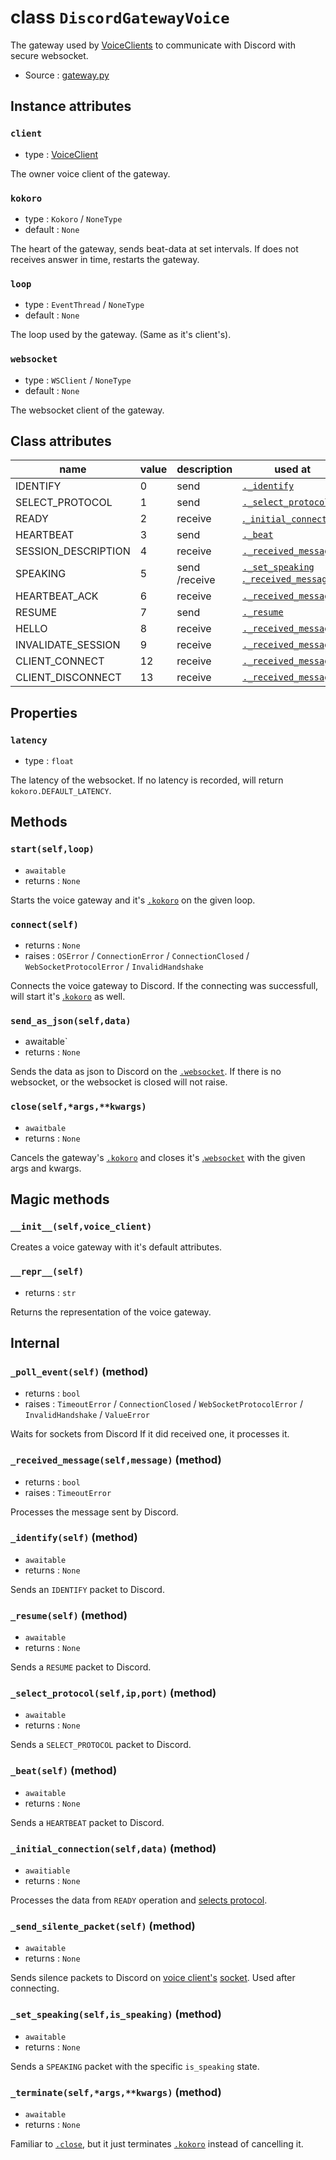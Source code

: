 # class `DiscordGatewayVoice`

The gateway used by [VoiceClients](Client.md) to communicate with Discord with
secure websocket.

- Source : [gateway.py](https://github.com/HuyaneMatsu/hata/blob/master/hata/gateway.py)

## Instance attributes

### `client`

- type : [VoiceClient](VoiceClient.md)

The owner voice client of the gateway.

### `kokoro`

- type : `Kokoro` / `NoneType`
- default : `None`

The heart of the gateway, sends beat-data at set intervals. If does not
receives answer in time, restarts the gateway.

### `loop`

- type : `EventThread` / `NoneType`
- default : `None`

The loop used by the gateway. (Same as it's client's).

### `websocket`

- type : `WSClient` / `NoneType`
- default : `None`

The websocket client of the gateway.

## Class attributes

| name                  | value | description       | used at                                                                                                                   |
|-----------------------|-------|-------------------|---------------------------------------------------------------------------------------------------------------------------|
| IDENTIFY              | 0     | send              | [`._identify`](#_identifyself-method)                                                                                     |
| SELECT_PROTOCOL       | 1     | send              | [`._select_protocol`](#_select_protocolselfipport-method)                                                                 |
| READY                 | 2     | receive           | [.`_initial_connection`](#_initial_connectionselfdata-method)                                                             |
| HEARTBEAT             | 3     | send              | [`._beat`](#_beatself-method)                                                                                             |
| SESSION_DESCRIPTION   | 4     | receive           | [`._received_message`](#_received_messageselfmessage-method)                                                              |
| SPEAKING              | 5     | send /receive     | [`._set_speaking`](#_set_speakingselfis_speaking-method)<br>[.`_received_message`](#_received_messageselfmessage-method)  |
| HEARTBEAT_ACK         | 6     | receive           | [`._received_message`](#_received_messageselfmessage-method)                                                              |
| RESUME                | 7     | send              | [`._resume`](#_resumeself-method)                                                                                         |
| HELLO                 | 8     | receive           | [`._received_message`](#_received_messageselfmessage-method)                                                              |
| INVALIDATE_SESSION    | 9     | receive           | [`._received_message`](#_received_messageselfmessage-method)                                                              |
| CLIENT_CONNECT        | 12    | receive           | [`._received_message`](#_received_messageselfmessage-method)                                                              |
| CLIENT_DISCONNECT     | 13    | receive           | [`._received_message`](#_received_messageselfmessage-method)                                                              |

## Properties

### `latency`

- type : `float`

The latency of the websocket. If no latency is recorded, will return
`kokoro.DEFAULT_LATENCY`.

## Methods

### `start(self,loop)`

- `awaitable`
- returns : `None`

Starts the voice gateway and it's [`.kokoro`](#kokoro) on the given loop.

### `connect(self)`

- returns : `None`
- raises : `OSError` / `ConnectionError` / `ConnectionClosed` / `WebSocketProtocolError` / `InvalidHandshake`

Connects the voice gateway to Discord. If the connecting was successfull,
will start it's [.`kokoro`](kokoro) as well.

### `send_as_json(self,data)`

- awaitable`
- returns : `None`

Sends the data as json to Discord on the [`.websocket`](#webscoket). If there
is no websocket, or the websocket is closed will not raise.

### `close(self,*args,**kwargs)`

- `awaitbale`
- returns : `None`

Cancels the gateway's [`.kokoro`](#kokoro) and closes it's [.`websocket`](#websocket)
with the given args and kwargs.

## Magic methods

### `__init__(self,voice_client)`

Creates a voice gateway with it's default attributes.

### `__repr__(self)`

- returns : `str`

Returns the representation of the voice gateway.

## Internal

### `_poll_event(self)` (method)

- returns : `bool`
- raises : `TimeoutError` / `ConnectionClosed` / `WebSocketProtocolError` / `InvalidHandshake` / `ValueError`

Waits for sockets from Discord If it did received one, it processes it.

### `_received_message(self,message)` (method)

- returns : `bool`
- raises : `TimeoutError`

Processes the message sent by Discord.

### `_identify(self)` (method)

- `awaitable`
- returns : `None`

Sends an `IDENTIFY` packet to Discord.

### `_resume(self)` (method)

- `awaitable`
- returns : `None`

Sends a `RESUME` packet to Discord.

### `_select_protocol(self,ip,port)` (method)

- `awaitable`
- returns : `None`

Sends a `SELECT_PROTOCOL` packet to Discord.

### `_beat(self)` (method)

- `awaitable`
- returns : `None`

Sends a `HEARTBEAT` packet to Discord.

### `_initial_connection(self,data)` (method)

- `awaitiable`
- returns : `None`

Processes the data from `READY` operation and
[selects protocol](#_select_protocolselfipport-method).

### `_send_silente_packet(self)` (method)

- `awaitable`
- returns : `None`

Sends silence packets to Discord on [voice client's](VoiceClient.md)
[socket](VoiceClient.md#socket). Used after connecting.

### `_set_speaking(self,is_speaking)` (method)

- `awaitable`
- returns : `None`

Sends a `SPEAKING` packet with the specific `is_speaking` state.

### `_terminate(self,*args,**kwargs)` (method)

- `awaitable`
- returns : `None`

Familiar to [`.close`](#closeselfargskwargs), but it just terminates
[`.kokoro`](#kokoro) instead of cancelling it.


